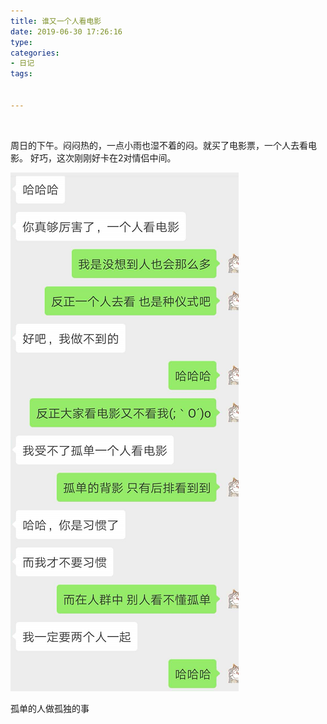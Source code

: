 ```yaml
---
title: 谁又一个人看电影
date: 2019-06-30 17:26:16
type: 
categories: 
- 日记
tags:


---
```


<br />

周日的下午。闷闷热的，一点小雨也湿不着的闷。就买了电影票，一个人去看电影。
好巧，这次刚刚好卡在2对情侣中间。

![1562060453134](assets/1562060453134.png)



孤单的人做孤独的事

